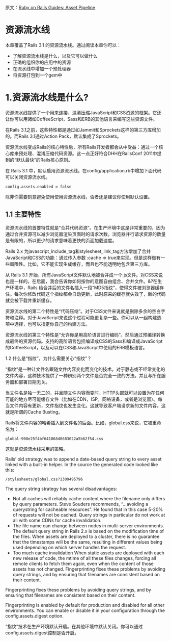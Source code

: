 原文：[Ruby on Rails Guides: Asset Pipeline](http://guides.rubyonrails.org/asset_pipeline.html)

资源流水线
=========

本章覆盖了Rails 3.1 的资源流水线。通过阅读本章你可以：

- 了解资源流水线是什么，以及它可以做什么
- 正确的组织你的应用中的资源
- 在流水线中增加一个预处理器
- 将资源打包到一个gem中

1.资源流水线是什么?
===================

资源流水线提供了一个用来连接、混淆压缩JavaScript和CSS资源的框架。它还让你可以用诸如CoffeeScript，Sass和ERB的其他语言来编写这些资源文件。

在Rails 3.1之前，这些特性都是通过如Jammit和Sprockets这样的第三方库增加的。而Rails 3.1通过Action Pack，默认集成了Sprockets。

资源流水线变成Rails的核心特性后，所有Rails开发者都会从中受益：通过一个核心库来预处理、混淆压缩代码资源。这一点正好符合DHH在RailsConf 2011中提到的“默认最快”的Rails核心原则。

在 Rails 3.1 中，默认启用资源流水线。在config/application.rb中增加下面代码可以关闭资源流水线。

```
config.assets.enabled = false
```

除非你需要刻意避免使用使用资源流水线，否者还是建议你使用默认设置。

1.1 主要特性
-----------

资源流水线的首要特性就是“合并代码资源”。在生产环境中这是非常重要的，因为通过合并资源可以减少浏览器渲染页面时的请求次数。浏览器并行请求资源的数量是有限的，所以更少的请求意味着更快的页面加载速度。

Rails 2.x 为javascript\_include\_tag和stylesheet\_link_tag方法增加了合并JavaScript和CSS的功能：通过传入参数 :cache => true来实现。但是这样做有一些局限性。比如，它不能实现生成缓存，而且也不能透明地包含第三方库。

从 Rails 3.1 开始，所有JavaScript文件默认地被合并成一个.js文件。对CSS来说也是一样的。在后面，我会告诉你如何按你的意图自由组合、合并文件。&?在生产环境中，Rails 给合并后的文件名插入一段“MD5指纹”，使得文件被浏览器缓存住。每次你修改代码这个指纹都会自动更新，此时原来的缓存就失效了，新的代码就会被下载并重新缓存。

资源流水线的第二个特性是“代码压缩”。对于CSS文件来说就是删除多余的空白字符和注释。对于JavaScript来说这个过程可能更复杂一些。你可以从一组构建选项中选择，也可以指定你自己的构建方法。

资源流水线的第三个特性是“允许你是用高阶语言进行编码”。然后通过预编译转换成最终的资源代码。支持的高阶语言包括编译成CSS的Sass和编译成JavaScript的CoffeeScript，以及可以在CSS和JavaScript中使用的ERB模板语言。

1.2 什么是“指纹”，为什么需要关心“指纹”？

“指纹”是一种让文件名跟随文件内容变化而变化的技术。对于静态或不经常变化的文件内容，这种技术提供了一种辨别两个文件是否完全一致的方法。并且与所在服务器和部署日期无关。

当文件名是独一无二的，并且随文件内容而变时，HTTP头部就可以设置为在任何可能的地方尽可能缓存文件（比如在CDN，ISP，网络设备，或者是浏览器）。每当文件内容有更新，文件指纹也发生变化。这就导致客户端请求新的文件内容。这就是所谓的Cache Busting。

Rails将文件内容的哈希插入到文件名的后面。比如，global.css来说，它被重命名为：

```
global-908e25f4bf641868d8683022a5b62f54.css
```

这就是资源流水线采用的策略。

Rails’ old strategy was to append a date-based query string to every asset linked with a built-in helper. In the source the generated code looked like this:

```
/stylesheets/global.css?1309495796
```

The query string strategy has several disadvantages:

- Not all caches will reliably cache content where the filename only differs by query parameters.
Steve Souders recommends, “…avoiding a querystring for cacheable resources”. He found that in this case 5-20% of requests will not be cached. Query strings in particular do not work at all with some CDNs for cache invalidation.
- The file name can change between nodes in multi-server environments.
The default query string in Rails 2.x is based on the modification time of the files. When assets are deployed to a cluster, there is no guarantee that the timestamps will be the same, resulting in different values being used depending on which server handles the request.
- Too much cache invalidation
When static assets are deployed with each new release of code, the mtime of all these files changes, forcing all remote clients to fetch them again, even when the content of those assets has not changed.
Fingerprinting fixes these problems by avoiding query strings, and by ensuring that filenames are consistent based on their content.

Fingerprinting fixes these problems by avoiding query strings, and by ensuring that filenames are consistent based on their content.

Fingerprinting is enabled by default for production and disabled for all other environments. You can enable or disable it in your configuration through the config.assets.digest option.

“指纹”技术在生产环境默认开启。在其他环境中默认关闭。你可以通过config.assets.digest控制是否开启。
